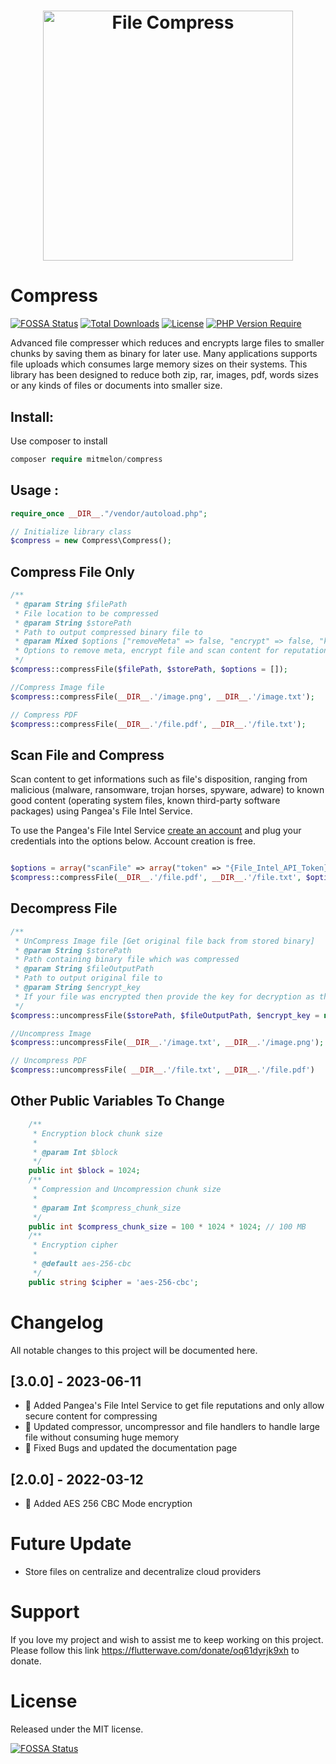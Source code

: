 <h1 align="center"><a href="#" target="_blank"><img src="https://github.com/mitmelon/Compress/assets/55149512/d566ece6-41c3-4d25-9aae-d9bca05570f6" alt="File Compress" style="width: 400px;" width="400px" /></a></h1>

# Compress

[![FOSSA Status](https://app.fossa.com/api/projects/git%2Bgithub.com%2Fmitmelon%2FCompress.svg?type=shield)](https://app.fossa.com/projects/git%2Bgithub.com%2Fmitmelon%2FCompress?ref=badge_shield) [![Total Downloads](http://poser.pugx.org/mitmelon/compress/downloads)](https://packagist.org/packages/mitmelon/compress) [![License](http://poser.pugx.org/mitmelon/compress/license)](https://packagist.org/packages/mitmelon/compress) [![PHP Version Require](http://poser.pugx.org/mitmelon/compress/require/php)](https://packagist.org/packages/mitmelon/compress)

Advanced file compresser which reduces and encrypts large files to smaller chunks by saving them as binary for later use. Many applications supports file uploads which consumes large memory sizes on their systems. This library has been designed to reduce both zip, rar, images, pdf, words sizes or any kinds of files or documents into smaller size.

## Install:

Use composer to install

```php
composer require mitmelon/compress
```

## Usage :

```php
require_once __DIR__."/vendor/autoload.php";

// Initialize library class
$compress = new Compress\Compress();

```

## Compress File Only

```php
/**
 * @param String $filePath
 * File location to be compressed
 * @param String $storePath
 * Path to output compressed binary file to
 * @param Mixed $options ["removeMeta" => false, "encrypt" => false, "key" => "password", "scanFile" => ["token" => $token, "service" => $service, "csp" => $csp, "region" => $region]]
 * Options to remove meta, encrypt file and scan content for reputations
 */
$compress::compressFile($filePath, $storePath, $options = []);

//Compress Image file
$compress::compressFile(__DIR__.'/image.png', __DIR__.'/image.txt');

// Compress PDF
$compress::compressFile(__DIR__.'/file.pdf', __DIR__.'/file.txt');
```

## Scan File and Compress

Scan content to get informations such as file's disposition, ranging from malicious (malware, ransomware, trojan horses, spyware, adware) to known good content (operating system files, known third-party software packages) using Pangea's File Intel Service.

To use the Pangea's File Intel Service [create an account](https://pangea.cloud) and plug your credentials into the options below. Account creation is free. 

```php

$options = array("scanFile" => array("token" => "{File_Intel_API_Token}", "service" => 'file-intel', "csp" => 'aws', "region" => 'us'));
$compress::compressFile(__DIR__.'/file.pdf', __DIR__.'/file.txt', $options);

```

## Decompress File

```php
/**
 * UnCompress Image file [Get original file back from stored binary]
 * @param String $storePath
 * Path containing binary file which was compressed
 * @param String $fileOutputPath
 * Path to output original file to
 * @param String $encrypt_key
 * If your file was encrypted then provide the key for decryption as third argument
 */
$compress::uncompressFile($storePath, $fileOutputPath, $encrypt_key = null);

//Uncompress Image
$compress::uncompressFile(__DIR__.'/image.txt', __DIR__.'/image.png');

// Uncompress PDF
$compress::uncompressFile( __DIR__.'/file.txt', __DIR__.'/file.pdf')

```

## Other Public Variables To Change

```php
    /**
     * Encryption block chunk size
     *
     * @param Int $block
     */
    public int $block = 1024;
    /**
     * Compression and Uncompression chunk size
     *
     * @param Int $compress_chunk_size
     */
    public int $compress_chunk_size = 100 * 1024 * 1024; // 100 MB
    /**
     * Encryption cipher
     *
     * @default aes-256-cbc
     */
    public string $cipher = 'aes-256-cbc';

```

# Changelog

All notable changes to this project will be documented here.

## [3.0.0] - 2023-06-11

- 🌟 Added Pangea's File Intel Service to get file reputations and only allow secure content for compressing
- 🌟 Updated compressor, uncompressor and file handlers to handle large file without consuming huge memory
- 🌟 Fixed Bugs and updated the documentation page


## [2.0.0] - 2022-03-12

- 🌟 Added AES 256 CBC Mode encryption


# Future Update
- Store files on centralize and decentralize cloud providers

# Support

If you love my project and wish to assist me to keep working on this project. Please follow this link <a href="https://flutterwave.com/donate/oq61dyrjk9xh">https://flutterwave.com/donate/oq61dyrjk9xh</a> to donate.

# License

Released under the MIT license.

[![FOSSA Status](https://app.fossa.com/api/projects/git%2Bgithub.com%2Fmitmelon%2FCompress.svg?type=large)](https://app.fossa.com/projects/git%2Bgithub.com%2Fmitmelon%2FCompress?ref=badge_large)
